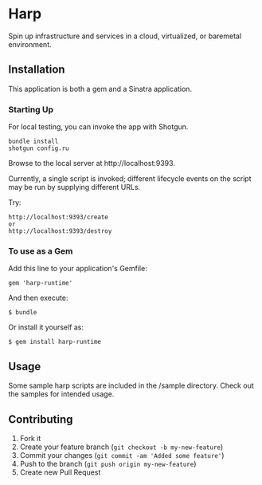 # Harp

Spin up infrastructure and services in a cloud, virtualized, or baremetal
environment.

## Installation

This application is both a gem and a Sinatra application.

### Starting Up

For local testing, you can invoke the app with Shotgun.

    bundle install
    shotgun config.ru

Browse to the local server at http://localhost:9393.

Currently, a single script is invoked; different lifecycle events on the script
may be run by supplying different URLs.

Try:

    http://localhost:9393/create
    or
    http://localhost:9393/destroy

### To use as a Gem

Add this line to your application's Gemfile:

    gem 'harp-runtime'

And then execute:

    $ bundle

Or install it yourself as:

    $ gem install harp-runtime

## Usage

Some sample harp scripts are included in the /sample directory.  Check out the
samples for intended usage.

## Contributing

1. Fork it
2. Create your feature branch (`git checkout -b my-new-feature`)
3. Commit your changes (`git commit -am 'Added some feature'`)
4. Push to the branch (`git push origin my-new-feature`)
5. Create new Pull Request

